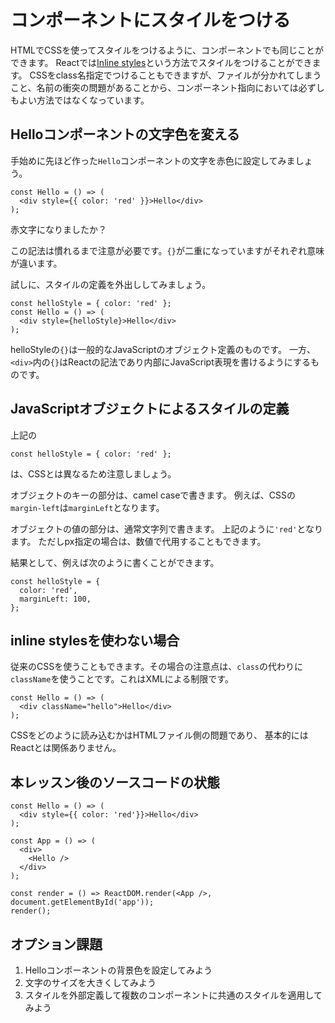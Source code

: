 # コンポーネントにスタイルをつける

HTMLでCSSを使ってスタイルをつけるように、コンポーネントでも同じことができます。
Reactでは[Inline styles](https://facebook.github.io/react/tips/inline-styles.html)という方法でスタイルをつけることができます。
CSSをclass名指定でつけることもできますが、ファイルが分かれてしまうこと、名前の衝突の問題があることから、コンポーネント指向においては必ずしもよい方法ではなくなっています。

## Helloコンポーネントの文字色を変える

手始めに先ほど作った`Hello`コンポーネントの文字を赤色に設定してみましょう。

```
const Hello = () => (
  <div style={{ color: 'red' }}>Hello</div>
);
```

赤文字になりましたか？

この記法は慣れるまで注意が必要です。`{}`が二重になっていますがそれぞれ意味が違います。

試しに、スタイルの定義を外出ししてみましょう。

```
const helloStyle = { color: 'red' };
const Hello = () => (
  <div style={helloStyle}>Hello</div>
);
```

helloStyleの`{}`は一般的なJavaScriptのオブジェクト定義のものです。
一方、`<div>`内の`{}`はReactの記法であり内部にJavaScript表現を書けるようにするものです。

## JavaScriptオブジェクトによるスタイルの定義

上記の

```
const helloStyle = { color: 'red' };
```

は、CSSとは異なるため注意しましょう。

オブジェクトのキーの部分は、camel caseで書きます。
例えば、CSSの`margin-left`は`marginLeft`となります。

オブジェクトの値の部分は、通常文字列で書きます。
上記のように`'red'`となります。
ただしpx指定の場合は、数値で代用することもできます。

結果として、例えば次のように書くことができます。

```
const helloStyle = {
  color: 'red',
  marginLeft: 100,
};
```

## inline stylesを使わない場合

従来のCSSを使うこともできます。その場合の注意点は、`class`の代わりに`className`を使うことです。これはXMLによる制限です。

```
const Hello = () => (
  <div className="hello">Hello</div>
);
```

CSSをどのように読み込むかはHTMLファイル側の問題であり、
基本的にはReactとは関係ありません。

## 本レッスン後のソースコードの状態

```
const Hello = () => (
  <div style={{ color: 'red'}}>Hello</div>
);

const App = () => (
  <div>
    <Hello />
  </div>
);

const render = () => ReactDOM.render(<App />, document.getElementById('app'));
render();
```

## オプション課題

1. Helloコンポーネントの背景色を設定してみよう
2. 文字のサイズを大きくしてみよう
3. スタイルを外部定義して複数のコンポーネントに共通のスタイルを適用してみよう

